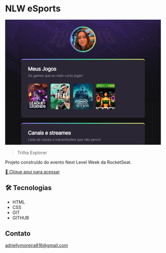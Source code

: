 # NLW eSports 


![preview.png](./.github/preview.png)

> Trilha Explorer

Projeto construído do evento Next Level Week da RocketSeat.

[🔗 Clique aqui para acessar](https://drikamoliv.github.io/nlw-esports-explorer/)


## 🛠️ Tecnologias 

- HTML
- CSS
- GIT
- GITHUB

## Contato

adriellymoreira816@gmail.com




